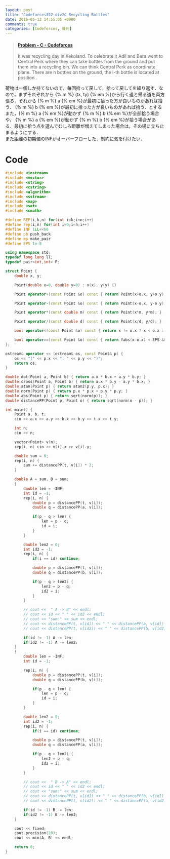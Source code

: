 ```yaml
---
layout: post
title: "Codeforces352-div2C Recycling Bottles"
date: 2016-05-12 14:55:05 +0900
comments: true
categories: [Codeforces, 幾何]
---
```


<blockquote class="embedly-card" data-card-key="39deea93f79745829254c0652225a544" data-card-controls="0" data-card-branding="0" data-card-type="article"><h4><a href="http://codeforces.com/contest/672/problem/C">Problem - C - Codeforces</a></h4><p>It was recycling day in Kekoland. To celebrate it Adil and Bera went to Central Perk where they can take bottles from the ground and put them into a recycling bin. We can think Central Perk as coordinate plane. There are n bottles on the ground, the i-th bottle is located at position .</p></blockquote>
<script async src="//cdn.embedly.com/widgets/platform.js" charset="UTF-8"></script>

<!-- more -->

荷物は一個しか持てないので，毎回拾って戻して，拾って戻してを繰り返す．なので，まずそれぞれから {% m %} (tx, ty) {% em %}から行く道と帰る道を両方張る．それから {% m %} a {% em %}が最初に拾った方が良いものがあれば拾う． {% m %} b {% em %}が最初に拾った方が良いものがあれば拾う．とする  
また，{% m %} a {% em %}が動かず {% m %} b {% em %}が全部拾う場合や， {% m %} a {% em %}が動かず {% m %} b {% em %}が拾う場合がある．最初に拾う点を選んでむしろ距離が増えてしまった場合は，その場に立ち止まるようにする．  
また距離の初期値のINFがオーバーフローした．制約に気を付けたい．

# Code

```cpp
#include <iostream>
#include <vector>
#include <string>
#include <cstring>
#include <algorithm>
#include <sstream>
#include <map>
#include <set>
#include <cmath>

#define REP(i,k,n) for(int i=k;i<n;i++)
#define rep(i,n) for(int i=0;i<n;i++)
#define INF 1LL<<60
#define pb push_back
#define mp make_pair
#define EPS 1e-8

using namespace std;
typedef long long ll;
typedef pair<int,int> P;

struct Point {
	double x, y;

	Point(double x=0, double y=0) : x(x), y(y) {}

	Point operator+(const Point &o) const { return Point(x+o.x, y+o.y); }

	Point operator-(const Point &o) const { return Point(x-o.x, y-o.y); }

	Point operator*(const double m) const { return Point(x*m, y*m); }

	Point operator/(const double d) const { return Point(x/d, y/d); }

	bool operator<(const Point &o) const { return x != o.x ? x < o.x : y < o.y; }

	bool operator==(const Point &o) const { return fabs(x-o.x) < EPS && fabs(y-o.y) < EPS; }
};

ostream& operator << (ostream& os, const Point& p) {
	os << "(" << p.x << ", " << p.y << ")";
	return os;
}

double dot(Point a, Point b) { return a.x * b.x + a.y * b.y; }
double cross(Point a, Point b) { return a.x * b.y - a.y * b.x; }
double atan(Point p) { return atan2(p.y, p.x); }
double norm(Point p) { return p.x * p.x + p.y * p.y; }
double abs(Point p) { return sqrt(norm(p)); }
double distancePP(Point p, Point o) { return sqrt(norm(o - p)); }

int main() {
	Point a, b, t;
	cin >> a.x >> a.y >> b.x >> b.y >> t.x >> t.y;

	int n;
	cin >> n;

	vector<Point> v(n);
	rep(i, n) cin >> v[i].x >> v[i].y;

	double sum = 0;
	rep(i, n) {
		sum += distancePP(t, v[i]) * 2;
	}

	double A = sum, B = sum;
	{
		double len = -INF;
		int id = -1;
		rep(i, n) {
			double p = distancePP(t, v[i]);
			double q = distancePP(a, v[i]);

			if(p - q > len) {
				len = p - q;
				id = i;
			}
		}

		double len2 = 0;
		int id2 = -1;
		rep(i, n) {
			if(i == id) continue;

			double p = distancePP(t, v[i]);
			double q = distancePP(b, v[i]);

			if(p - q > len2) {
				len2 = p - q;
				id2 = i;
			}
		}

		// cout <<  " A -> B" << endl;
		// cout << id << " " << id2 << endl;
		// cout << "sum:" << sum << endl;
		// cout << distancePP(t, v[id]) << " " << distancePP(a, v[id]) << " " << len << endl;
		// cout << distancePP(t, v[id2]) << " " << distancePP(b, v[id2]) << " " << len2 << endl;

		if(id != -1) A -= len;
		if(id2 != -1) A -= len2;
	}
	{
		double len = -INF;
		int id = -1;

		rep(i, n) {
			double p = distancePP(t, v[i]);
			double q = distancePP(b, v[i]);

			if(p - q > len) {
				len = p - q;
				id = i;
			}
		}

		double len2 = 0;
		int id2 = -1;
		rep(i, n) {
			if(i == id) continue;

			double p = distancePP(t, v[i]);
			double q = distancePP(a, v[i]);

			if(p - q > len2) {
				len2 = p - q;
				id2 = i;
			}
		}

		// cout <<  " B -> A" << endl;
		// cout << id << " " << id2 << endl;
		// cout << "sum:" << sum << endl;
		// cout << distancePP(t, v[id]) << " " << distancePP(b, v[id]) << " " << len << endl;
		// cout << distancePP(t, v[id2]) << " " << distancePP(a, v[id2]) << " " << len2 << endl;

		if(id != -1) B -= len;
		if(id2 != -1) B -= len2;
	}

	cout << fixed;
	cout.precision(20);
	cout << min(A, B) << endl;

	return 0;
}
```

